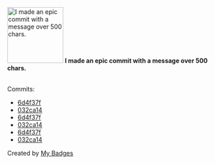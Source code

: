 <img src="https://my-badges.github.io/my-badges/epic-commit.png" alt="I made an epic commit with a message over 500 chars." title="I made an epic commit with a message over 500 chars." width="128">
<strong>I made an epic commit with a message over 500 chars.</strong>
<br><br>

Commits:

- <a href="https://github.com/pmprado/anta/commit/6d4f37fa38b4a31c7a5d16714a26108e18f5fecf">6d4f37f</a>
- <a href="https://github.com/pmprado/anta/commit/032ca146211cf310cb6af3e1914367d56ade36dd">032ca14</a>
- <a href="https://github.com/gmuloc/network-test-automation/commit/6d4f37fa38b4a31c7a5d16714a26108e18f5fecf">6d4f37f</a>
- <a href="https://github.com/gmuloc/network-test-automation/commit/032ca146211cf310cb6af3e1914367d56ade36dd">032ca14</a>
- <a href="https://github.com/aristanetworks/anta/commit/6d4f37fa38b4a31c7a5d16714a26108e18f5fecf">6d4f37f</a>
- <a href="https://github.com/aristanetworks/anta/commit/032ca146211cf310cb6af3e1914367d56ade36dd">032ca14</a>


Created by <a href="https://github.com/my-badges/my-badges">My Badges</a>